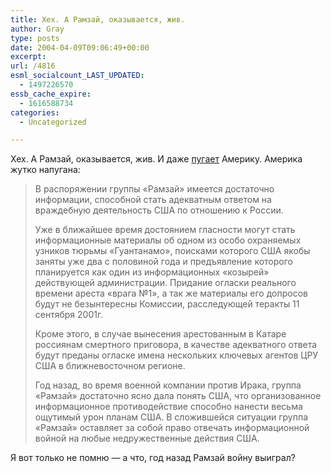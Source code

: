 ```yaml
---
title: Хех. А Рамзай, оказывается, жив.
author: Gray
type: posts
date: 2004-04-09T09:06:49+00:00
excerpt:
url: /4816
esml_socialcount_LAST_UPDATED:
  - 1497226570
essb_cache_expire:
  - 1616588734
categories:
  - Uncategorized

---
```








Хех. А Рамзай, оказывается, жив. И даже <a href="http://iraqwar.ru/iraq-read_article.php?articleId=43063&#038;lang=ru" target="_blank">пугает</a> Америку. Америка жутко напугана:

> В распоряжении группы &laquo;Рамзай&raquo; имеется достаточно информации, способной стать адекватным ответом на враждебную деятельность США по отношению к России.
> 
> Уже в ближайшее время достоянием гласности могут стать информационные материалы об одном из особо охраняемых узников тюрьмы &laquo;Гуантанамо&raquo;, поисками которого США якобы заняты уже два с половиной года и предъявление которого планируется как один из информационных &laquo;козырей&raquo; действующей администрации. Придание огласки реального времени ареста &laquo;врага №1&raquo;, а так же материалы его допросов будут не безынтересны Комиссии, расследующей теракты 11 сентября 2001г.
> 
> Кроме этого, в случае вынесения арестованным в Катаре россиянам смертного приговора, в качестве адекватного ответа будут преданы огласке имена нескольких ключевых агентов ЦРУ США в ближневосточном регионе.
> 
> Год назад, во время военной компании против Ирака, группа &laquo;Рамзай&raquo; достаточно ясно дала понять США, что организованное информационное противодействие способно нанести весьма ощутимый урон планам США. В сложившейся ситуации группа &laquo;Рамзай&raquo; оставляет за собой право отвечать информационной войной на любые недружественные действия США.

Я вот только не помню &#8212; а что, год назад Рамзай войну выиграл?